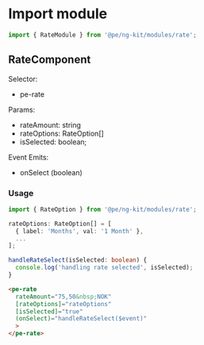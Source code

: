 # Import module
```typescript
import { RateModule } from '@pe/ng-kit/modules/rate';
```
## RateComponent
Selector:
- pe-rate

Params:
- rateAmount: string
- rateOptions: RateOption[]
- isSelected: boolean;

Event Emits:
- onSelect (boolean)

### Usage
````ts
import { RateOption } from '@pe/ng-kit/modules/rate';

rateOptions: RateOption[] = [
  { label: 'Months', val: '1 Month' },
  ...
];

handleRateSelect(isSelected: boolean) {
  console.log('handling rate selected', isSelected);
}
````

````html
<pe-rate
  rateAmount="75,50&nbsp;NOK"
  [rateOptions]="rateOptions"
  [isSelected]="true"
  (onSelect)="handleRateSelect($event)"
  >
</pe-rate>
````
